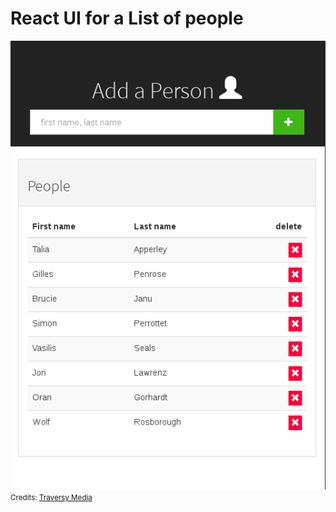 # React UI for a List of people

![picture of the app](public/react-list-app.png)
<small>Credits: [Traversy Media](https://www.youtube.com/channel/UC29ju8bIPH5as8OGnQzwJyA)</small>
